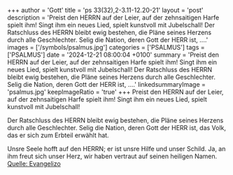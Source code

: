 +++
author = 'Gott'
title = 'ps 33(32),2-3.11-12.20-21'
layout = 'post'
description = 'Preist den HERRN auf der Leier,  auf der zehnsaitigen Harfe spielt ihm! Singt ihm ein neues Lied,  spielt kunstvoll mit Jubelschall!  Der Ratschluss des HERRN bleibt ewig bestehen,  die Pläne seines Herzens durch alle Geschlechter. Selig die Nation, deren Gott der HERR ist,  ....'
images = ['/symbols/psalmus.jpg']
categories = ['PSALMUS']
tags = ['PSALMUS']
date = '2024-12-21 08:00:04 +0100'
summary = 'Preist den HERRN auf der Leier,  auf der zehnsaitigen Harfe spielt ihm! Singt ihm ein neues Lied,  spielt kunstvoll mit Jubelschall!  Der Ratschluss des HERRN bleibt ewig bestehen,  die Pläne seines Herzens durch alle Geschlechter. Selig die Nation, deren Gott der HERR ist,  ....'
linkedsummaryImage = 'psalmus.jpg'
keepImageRatio = 'true'
+++
Preist den HERRN auf der Leier, 
auf der zehnsaitigen Harfe spielt ihm!
Singt ihm ein neues Lied, 
spielt kunstvoll mit Jubelschall!

Der Ratschluss des HERRN bleibt ewig bestehen, 
die Pläne seines Herzens durch alle Geschlechter.
Selig die Nation, deren Gott der HERR ist, 
das Volk, das er sich zum Erbteil erwählt hat.<!--more-->

Unsre Seele hofft auf den HERRN; 
er ist unsre Hilfe und unser Schild.
Ja, an ihm freut sich unser Herz, 
wir haben vertraut auf seinen heiligen Namen.<br> [Quelle: Evangelizo](https://evangeliumtagfuertag.org/DE/gospel)